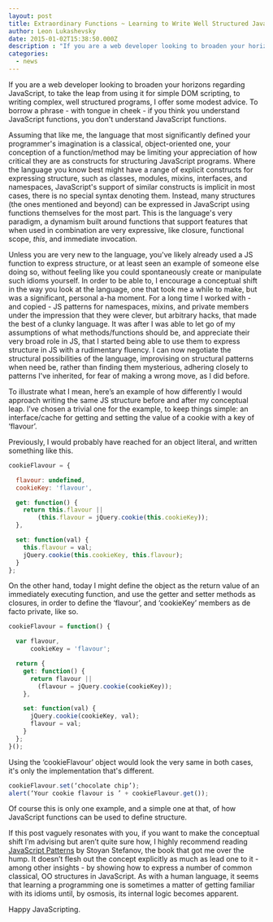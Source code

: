 ```yaml
---
layout: post
title: Extraordinary Functions ~ Learning to Write Well Structured JavaScript
author: Leon Lukashevsky
date: 2015-01-02T15:38:50.000Z
description : "If you are a web developer looking to broaden your horizons regarding JavaScript, to take the leap from using it for simple DOM scripting, to writing complex, well structured programs, I offer some modest advice..."
categories:
  - news
---
```




If you are a web developer looking to broaden your horizons regarding JavaScript, to take the leap from using it for simple DOM scripting, to writing complex, well structured programs, I offer some modest advice. To borrow a phrase - with tongue in cheek - if you think you understand JavaScript functions, you don't understand JavaScript functions.

Assuming that like me, the language that most significantly defined your programmer's imagination is a classical, object-oriented one, your conception of a function/method may be limiting your appreciation of how critical they are as constructs for structuring JavaScript programs. Where the language you know best might have a range of explicit constructs for expressing structure, such as classes, modules, mixins, interfaces, and namespaces, JavaScript's support of similar constructs is implicit in most cases, there is no special syntax denoting them. Instead, many structures (the ones mentioned and beyond) can be expressed in JavaScript using functions themselves for the most part. This is the language's very paradigm, a dynamism built around functions that support features that when used in combination are very expressive, like closure, functional scope, *this*, and immediate invocation.

Unless you are very new to the language, you've likely already used a JS function to express structure, or at least seen an example of someone else doing so, without feeling like you could spontaneously create or manipulate such idioms yourself. In order to be able to, I encourage a conceptual shift in the way you look at the language, one that took me a while to make, but was a significant, personal a-ha moment. For a long time I worked with - and copied - JS patterns for namespaces, mixins, and private members under the impression that they were clever, but arbitrary hacks, that made the best of a clunky language. It was after I was able to let go of my assumptions of what methods/functions should be, and appreciate their very broad role in JS, that I started being able to use them to express structure in JS with a rudimentary fluency. I can now negotiate the structural possibilities of the language, improvising on structural patterns when need be, rather than finding them mysterious, adhering closely to patterns I've inherited, for fear of making a wrong move, as I did before.

To illustrate what I mean, here’s an example of how differently I would approach writing the same JS structure before and after my conceptual leap. I’ve chosen a trivial one for the example, to keep things simple: an interface/cache for getting and setting the value of a cookie with a key of ‘flavour’.

Previously, I would probably have reached for an object literal, and written something like this.

```JavaScript
cookieFlavour = {

  flavour: undefined,
  cookieKey: 'flavour',

  get: function() {
    return this.flavour ||
    	(this.flavour = jQuery.cookie(this.cookieKey));
  },

  set: function(val) {
    this.flavour = val;
    jQuery.cookie(this.cookieKey, this.flavour);
  }
};
```

On the other hand, today I might define the object as the return value of an immediately executing function, and use the getter and setter methods as closures, in order to define the ‘flavour’, and ‘cookieKey’ members as de facto private, like so.

```JavaScript
cookieFlavour = function() {

  var flavour,
      cookieKey = 'flavour';

  return {
    get: function() {
      return flavour ||
      	(flavour = jQuery.cookie(cookieKey));
    },

    set: function(val) {
      jQuery.cookie(cookieKey, val);
      flavour = val;
    }
  };
}();
```
Using the ‘cookieFlavour’ object would look the very same in both cases, it's only the implementation that's different.

```JavaScript
cookieFlavour.set(‘chocolate chip’);
alert(‘Your cookie flavour is ’ + cookieFlavour.get());
```

Of course this is only one example, and a simple one at that, of how JavaScript functions can be used to define structure.

If this post vaguely resonates with you, if you want to make the conceptual shift I’m advising but aren’t quite sure how, I highly recommend reading [JavaScript Patterns](http://www.amazon.com/JavaScript-Patterns-Stoyan-Stefanov/dp/0596806752) by Stoyan Stefanov, the book that got me over the hump. It doesn’t flesh out the concept explicitly as much as lead one to it - among other insights - by showing how to express a number of common classical, OO structures in JavaScript. As with a human language, it seems that learning a programming one is sometimes a matter of getting familiar with its idioms until, by osmosis, its internal logic becomes apparent.

Happy JavaScripting.
